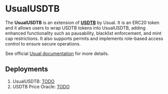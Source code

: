 # UsualUSDTB

The **UsualUSDTB** is an extension of [**USDTB**](https://docs.ethena.fi/usdtb) by Usual. It is an ERC20 token and it allows users to wrap USDTB tokens into UsualUSDTB, adding enhanced functionality such as pausability, blacklist enforcement, and mint cap restrictions. It also supports permits and implements role-based access control to ensure secure operations.

See official [Usual documentation](https://tech.usual.money/smart-contracts/real-world-assets/usdtb) for more details.

## Deployments

1. UsualUSDTB: [TODO](https://etherscan.io/address/TODO)
2. USDTB Price Oracle: [TODO](https://etherscan.io/address/TODO)
